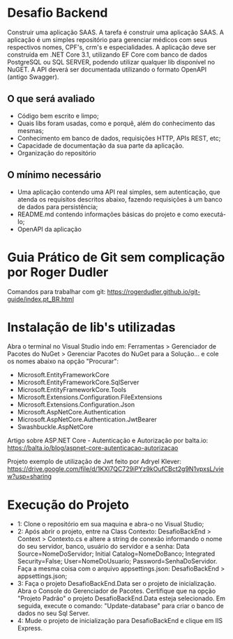 # Desafio Backend
Construir uma aplicação SAAS. A tarefa é construir uma aplicação SAAS. A aplicação é um simples repositório para gerenciar médicos com seus respectivos nomes, CPF's, crm's e especialidades. A aplicação deve ser construída em .NET Core 3.1, utilizando EF Core com banco de dados PostgreSQL ou SQL SERVER, podendo utilizar qualquer lib disponível no NuGET. A API deverá ser documentada utilizando o formato OpenAPI (antigo Swagger).

<h2>O que será avaliado</h2>

- Código bem escrito e limpo;
- Quais libs foram usadas, como e porquê, além do conhecimento das mesmas;
- Conhecimento em banco de dados, requisições HTTP, APIs REST, etc;
- Capacidade de documentação da sua parte da aplicação.
- Organização do repositório

<h2>O mínimo necessário</h2>

- Uma aplicação contendo uma API real simples, sem autenticação, que atenda os requisitos descritos abaixo, fazendo requisições à um banco de dados para persistência;
- README.md contendo informações básicas do projeto e como executá-lo;
- OpenAPI da aplicação

# Guia Prático de Git sem complicação por Roger Dudler
Comandos para trabalhar com git:
https://rogerdudler.github.io/git-guide/index.pt_BR.html

# Instalação de lib's utilizadas
Abra o terminal no Visual Studio indo em: Ferramentas > Gerenciador de Pacotes do NuGet > Gerenciar Pacotes do NuGet para a Solução... e cole os nomes abaixo na opção "Procurar":
- Microsoft.EntityFrameworkCore
- Microsoft.EntityFrameworkCore.SqlServer
- Microsoft.EntityFrameworkCore.Tools
- Microsoft.Extensions.Configuration.FileExtensions
- Microsoft.Extensions.Configuration.Json
- Microsoft.AspNetCore.Authentication
- Microsoft.AspNetCore.Authentication.JwtBearer
- Swashbuckle.AspNetCore

Artigo sobre ASP.NET Core - Autenticação e Autorização por balta.io:
https://balta.io/blog/aspnet-core-autenticacao-autorizacao

Projeto exemplo de utilização de Jwt feito por Adryel Klever: https://drive.google.com/file/d/1KXl7QC729iPYz9kOufCBct2g9N1vpxsL/view?usp=sharing

# Execução do Projeto
- 1: Clone o repositório em sua maquina e abra-o no Visual Studio;
- 2: Após abrir o projeto, entre na Class Contexto: DesafioBackEnd > Context > Contexto.cs e altere a string de conexão informando o nome do seu servidor, banco, usuário do servidor e a senha: Data Source=NomeDoServidor; Initial Catalog=NomeDoBanco; Integrated Security=False; User=NomeDoUsuario; Password=SenhaDoServidor. Faça a mesma coisa com o arquivo appsettings.json: DesafioBackEnd > appsettings.json;
- 3: Faça o projeto DesafioBackEnd.Data ser o projeto de inicialização. Abra o Console do Gerenciador de Pacotes. Certifique que na opção "Projeto Padrão" o projeto DesafioBackEnd.Data esteja selecionado. Em seguida, execute o comando: "Update-database" para criar o banco de dados no seu Sql Server.  
- 4: Mude o projeto de inicialização para DesafioBackEnd e clique em IIS Express. 
